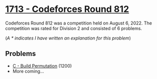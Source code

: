 # [1713 - Codeforces Round 812](https://codeforces.com/contest/1713)

Codeforces Round 812 was a competition held on August 6, 2022. The competition was rated for Division 2 and consisted of 6 problems.

(*A * indicates I have written an explanation for this problem*)

## Problems
- [C - Build Permutation](1713C%20-%20Build%20Permutation) (1200)
- More coming...